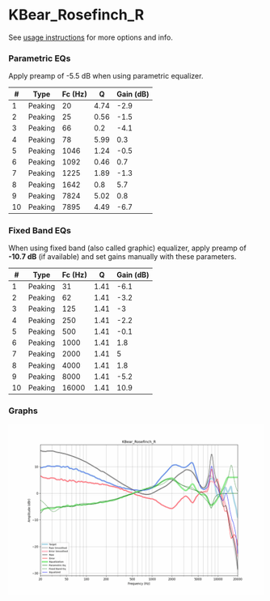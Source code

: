 # KBear_Rosefinch_R
See [usage instructions](https://github.com/jaakkopasanen/AutoEq#usage) for more options and info.

### Parametric EQs
Apply preamp of -5.5 dB when using parametric equalizer.

|   # | Type    |   Fc (Hz) |    Q |   Gain (dB) |
|-----|---------|-----------|------|-------------|
|   1 | Peaking |        20 | 4.74 |        -2.9 |
|   2 | Peaking |        25 | 0.56 |        -1.5 |
|   3 | Peaking |        66 | 0.2  |        -4.1 |
|   4 | Peaking |        78 | 5.99 |         0.3 |
|   5 | Peaking |      1046 | 1.24 |        -0.5 |
|   6 | Peaking |      1092 | 0.46 |         0.7 |
|   7 | Peaking |      1225 | 1.89 |        -1.3 |
|   8 | Peaking |      1642 | 0.8  |         5.7 |
|   9 | Peaking |      7824 | 5.02 |         0.8 |
|  10 | Peaking |      7895 | 4.49 |        -6.7 |

### Fixed Band EQs
When using fixed band (also called graphic) equalizer, apply preamp of **-10.7 dB** (if available) and set gains manually with these parameters.

|   # | Type    |   Fc (Hz) |    Q |   Gain (dB) |
|-----|---------|-----------|------|-------------|
|   1 | Peaking |        31 | 1.41 |        -6.1 |
|   2 | Peaking |        62 | 1.41 |        -3.2 |
|   3 | Peaking |       125 | 1.41 |        -3   |
|   4 | Peaking |       250 | 1.41 |        -2.2 |
|   5 | Peaking |       500 | 1.41 |        -0.1 |
|   6 | Peaking |      1000 | 1.41 |         1.8 |
|   7 | Peaking |      2000 | 1.41 |         5   |
|   8 | Peaking |      4000 | 1.41 |         1.8 |
|   9 | Peaking |      8000 | 1.41 |        -5.2 |
|  10 | Peaking |     16000 | 1.41 |        10.9 |

### Graphs
![](./KBear_Rosefinch_R.png)
